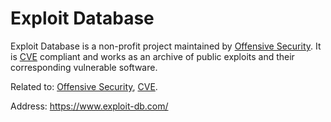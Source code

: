 # Exploit Database

Exploit Database is a non-profit project maintained by [Offensive Security](../Organizations/OffensiveSecurity.md "Offensive Security").
It is [CVE](./CVE.md "CVE") compliant and works as an archive of public exploits and their corresponding vulnerable software.

Related to:
[Offensive Security](../Organizations/OffensiveSecurity.md "Offensive Security"),
[CVE](./CVE.md "CVE").

Address: https://www.exploit-db.com/
